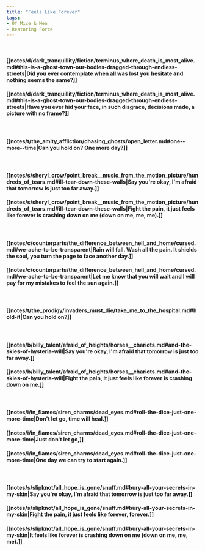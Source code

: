 ```yaml
---
title: "Feels Like Forever"
tags:
- Of Mice & Men
- Restoring Force
---
```

&nbsp;
#### [[notes/d/dark_tranquillity/fiction/terminus_where_death_is_most_alive.md#this-is-a-ghost-town-our-bodies-dragged-through-endless-streets|Did you ever contemplate when all was lost you hesitate and nothing seems the same?]]
#### [[notes/d/dark_tranquillity/fiction/terminus_where_death_is_most_alive.md#this-is-a-ghost-town-our-bodies-dragged-through-endless-streets|Have you ever hid your face, in such disgrace, decisions made, a picture with no frame?]]
&nbsp;
#### [[notes/t/the_amity_affliction/chasing_ghosts/open_letter.md#one--more--time|Can you hold on? One more day?]]
&nbsp;
#### [[notes/s/sheryl_crow/point_break__music_from_the_motion_picture/hundreds_of_tears.md#ill-tear-down-these-walls|Say you're okay, I'm afraid that tomorrow is just too far away.]]
#### [[notes/s/sheryl_crow/point_break__music_from_the_motion_picture/hundreds_of_tears.md#ill-tear-down-these-walls|Fight the pain, it just feels like forever is crashing down on me (down on me, me, me).]]
&nbsp;
#### [[notes/c/counterparts/the_difference_between_hell_and_home/cursed.md#we-ache-to-be-transparent|Rain will fall. Wash all the pain. It shields the soul, you turn the page to face another day.]]
#### [[notes/c/counterparts/the_difference_between_hell_and_home/cursed.md#we-ache-to-be-transparent|Let me know that you will wait and I will pay for my mistakes to feel the sun again.]]
&nbsp;
#### [[notes/t/the_prodigy/invaders_must_die/take_me_to_the_hospital.md#hold-it|Can you hold on?]]
&nbsp;
#### [[notes/b/billy_talent/afraid_of_heights/horses__chariots.md#and-the-skies-of-hysteria-will|Say you're okay, I'm afraid that tomorrow is just too far away.]]
#### [[notes/b/billy_talent/afraid_of_heights/horses__chariots.md#and-the-skies-of-hysteria-will|Fight the pain, it just feels like forever is crashing down on me.]]
&nbsp;
#### [[notes/i/in_flames/siren_charms/dead_eyes.md#roll-the-dice-just-one-more-time|Don't let go, time will heal.]]
#### [[notes/i/in_flames/siren_charms/dead_eyes.md#roll-the-dice-just-one-more-time|Just don't let go,]]
#### [[notes/i/in_flames/siren_charms/dead_eyes.md#roll-the-dice-just-one-more-time|One day we can try to start again.]]
&nbsp;
#### [[notes/s/slipknot/all_hope_is_gone/snuff.md#bury-all-your-secrets-in-my-skin|Say you're okay, I'm afraid that tomorrow is just too far away.]]
#### [[notes/s/slipknot/all_hope_is_gone/snuff.md#bury-all-your-secrets-in-my-skin|Fight the pain, it just feels like forever, forever.]]
#### [[notes/s/slipknot/all_hope_is_gone/snuff.md#bury-all-your-secrets-in-my-skin|It feels like forever is crashing down on me (down on me, me, me).]]
